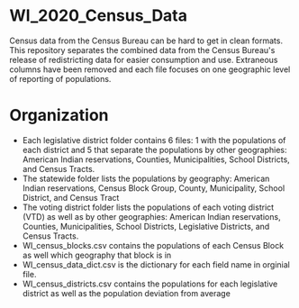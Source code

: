 # WI_2020_Census_Data
Census data from the Census Bureau can be hard to get in clean formats. This repository separates the combined data from the Census Bureau's release of redistricting data for easier consumption and use. Extraneous columns have been removed and each file focuses on one geographic level of reporting of populations.

# Organization
- Each legislative district folder contains 6 files: 1 with the populations of each district and 5 that separate the populations by other geographies: American Indian reservations, Counties, Municipalities, School Districts, and Census Tracts.
- The statewide folder lists the populations by geography: American Indian reservations, Census Block Group, County, Municipality, School District, and Census Tract
- The voting district folder lists the populations of each voting district (VTD) as well as by other geographies: American Indian reservations, Counties, Municipalities, School Districts, Legislative Districts, and Census Tracts.
- WI_census_blocks.csv contains the populations of each Census Block as well which geography that block is in
- WI_census_data_dict.csv is the dictionary for each field name in orginial file. 
- WI_census_districts.csv contains the populations for each legislative district as well as the population deviation from average
